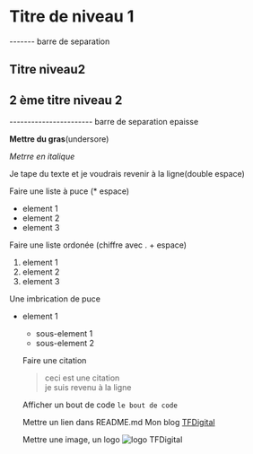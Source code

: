 # Titre de niveau 1

------- barre de separation

## Titre niveau2  
## 2 ème titre niveau 2

----------------------- barre de separation epaisse

**Mettre du gras**(undersore)

_Metrre en italique_

Je tape du texte et je voudrais revenir à la ligne(double espace)

Faire une liste à puce (\* espace)

- element 1
- element 2
- element 3

Faire une liste ordonée (chiffre avec . + espace)

1. element 1
2. element 2
3. element 3

Une imbrication de puce

- element 1

  - sous-element 1
  - sous-element 2

  Faire une citation

  > ceci est une citation  
  > je suis revenu à la ligne

  Afficher un bout de code `le bout de code`

  Mettre un lien dans README.md
  Mon blog [TFDigital](https://tf-digital.go.yj.fr/)

  Mettre une image, un logo
  ![logo TFDigital](https://logo-tfdigital.jpg)
